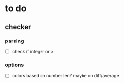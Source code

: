 # to do

## checker

### parsing

- [ ] check if integer or >

### options

- [ ] colors based on number len? maybe on diff/average
